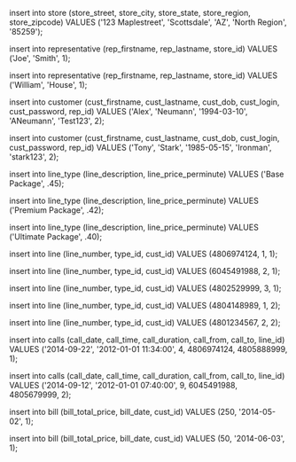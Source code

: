insert into store (store_street, store_city, store_state, store_region, store_zipcode)
	VALUES ('123 Maplestreet', 'Scottsdale', 'AZ', 'North Region', '85259');

insert into representative (rep_firstname, rep_lastname, store_id)
	VALUES ('Joe', 'Smith', 1);
	
insert into representative (rep_firstname, rep_lastname, store_id)
	VALUES ('William', 'House', 1);
	
insert into customer (cust_firstname, cust_lastname, cust_dob, cust_login, cust_password, rep_id)
	VALUES ('Alex', 'Neumann', '1994-03-10', 'ANeumann', 'Test123', 2);
	
insert into customer (cust_firstname, cust_lastname, cust_dob, cust_login, cust_password, rep_id)
	VALUES ('Tony', 'Stark', '1985-05-15', 'Ironman', 'stark123', 2);
	
insert into line_type (line_description, line_price_perminute)
	VALUES ('Base Package', .45);
	
insert into line_type (line_description, line_price_perminute)
	VALUES ('Premium Package', .42);
	
insert into line_type (line_description, line_price_perminute)
	VALUES ('Ultimate Package', .40);

insert into line (line_number, type_id, cust_id)
	VALUES (4806974124, 1, 1);
	
insert into line (line_number, type_id, cust_id)
	VALUES (6045491988, 2, 1);

insert into line (line_number, type_id, cust_id)
	VALUES (4802529999, 3, 1);
	
insert into line (line_number, type_id, cust_id)
	VALUES (4804148989, 1, 2);

insert into line (line_number, type_id, cust_id)
	VALUES (4801234567, 2, 2);
	
insert into calls (call_date, call_time, call_duration, call_from, call_to, line_id)
	VALUES ('2014-09-22', '2012-01-01 11:34:00', 4, 4806974124, 4805888999, 1);

insert into calls (call_date, call_time, call_duration, call_from,  call_to, line_id)
	VALUES ('2014-09-12', '2012-01-01 07:40:00', 9, 6045491988, 4805679999, 2);
	
insert into bill (bill_total_price, bill_date, cust_id)
	VALUES (250, '2014-05-02', 1);
	
insert into bill (bill_total_price, bill_date, cust_id)
	VALUES (50, '2014-06-03', 1);
	


